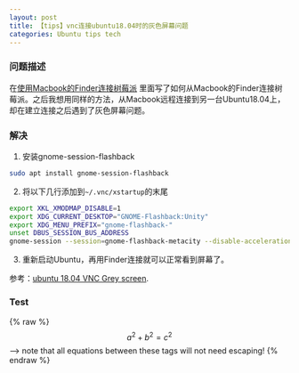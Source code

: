 ```yaml
---
layout: post
title: 【tips】vnc连接ubuntu18.04时的灰色屏幕问题
categories: Ubuntu tips tech
---
```

### 问题描述
在[使用Macbook的Finder连接树莓派](https://s-annie.github.io/tech/raspberrypi/2021/06/19/Raspberry-Pi-用访达连接树莓派桌面.html)
里面写了如何从Macbook的Finder连接树莓派。之后我想用同样的方法，从Macbook远程连接到另一台Ubuntu18.04上，却在建立连接之后遇到了灰色屏幕问题。

### 解决
1. 安装gnome-session-flashback
```bash
sudo apt install gnome-session-flashback
```

2. 将以下几行添加到`~/.vnc/xstartup`的末尾
```bash
export XKL_XMODMAP_DISABLE=1
export XDG_CURRENT_DESKTOP="GNOME-Flashback:Unity"
export XDG_MENU_PREFIX="gnome-flashback-"
unset DBUS_SESSION_BUS_ADDRESS
gnome-session --session=gnome-flashback-metacity --disable-acceleration-check --debug &
```
3. 重新启动Ubuntu，再用Finder连接就可以正常看到屏幕了。

参考：[ubuntu 18.04 VNC Grey screen](https://askubuntu.com/questions/1205687/ubuntu-18-04-vnc-grey-screen). 

### Test
 {% raw %}
  $$a^2 + b^2 = c^2$$ --> note that all equations between these tags will not need escaping! 
 {% endraw %}